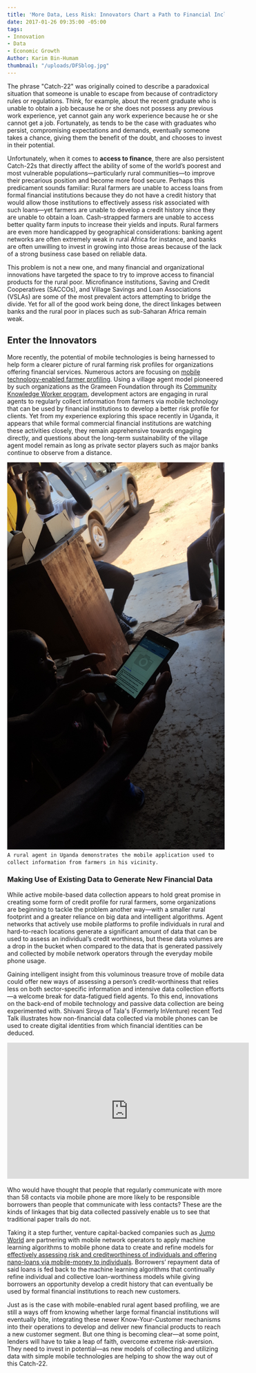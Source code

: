 ```yaml
---
title: 'More Data, Less Risk: Innovators Chart a Path to Financial Inclusion'
date: 2017-01-26 09:35:00 -05:00
tags:
- Innovation
- Data
- Economic Growth
Author: Karim Bin-Humam
thumbnail: "/uploads/DFSblog.jpg"
---
```


The phrase "Catch-22" was originally coined to describe a paradoxical situation that someone is unable to escape from because of contradictory rules or regulations. Think, for example, about the recent graduate who is unable to obtain a job because he or she does not possess any previous work experience, yet cannot gain any work experience because he or she cannot get a job. Fortunately, as tends to be the case with graduates who persist, compromising expectations and demands, eventually someone takes a chance, giving them the benefit of the doubt, and chooses to invest in their potential.

<!--more-->

Unfortunately, when it comes to **access to finance**, there are also persistent Catch-22s that directly affect the ability of some of the world’s poorest and most vulnerable populations—particularly rural communities—to improve their precarious position and become more food secure. Perhaps this predicament sounds familiar: Rural farmers are unable to access loans from formal financial institutions because they do not have a credit history that would allow those institutions to effectively assess risk associated with such loans—yet farmers are unable to develop a credit history since they are unable to obtain a loan. Cash-strapped farmers are unable to access better quality farm inputs to increase their yields and inputs. Rural farmers are even more handicapped by geographical considerations: banking agent networks are often extremely weak in rural Africa for instance, and banks are often unwilling to invest in growing into those areas because of the lack of a strong business case based on reliable data.

This problem is not a new one, and many financial and organizational innovations have targeted the space to try to improve access to financial products for the rural poor. Microfinance institutions, Saving and Credit Cooperatives (SACCOs), and Village Savings and Loan Associations (VSLAs) are some of the most prevalent actors attempting to bridge the divide. Yet for all of the good work being done, the direct linkages between banks and the rural poor in places such as sub-Saharan Africa remain weak.

## Enter the Innovators

More recently, the potential of mobile technologies is being harnessed to help form a clearer picture of rural farming risk profiles for organizations offering financial services. Numerous actors are focusing on [mobile technology-enabled farmer profiling](http://akorion.com/services/digital-profiling-service/). Using a village agent model pioneered by such organizations as the Grameen Foundation through its [Community Knowledge Worker program](http://www.grameenfoundation.org/resource/lessons-learned-2009-2014-community-knowledge-worker-uganda-program), development actors are engaging in rural agents to regularly collect information from farmers via mobile technology that can be used by financial institutions to develop a better risk profile for clients. Yet from my experience exploring this space recently in Uganda, it appears that while formal commercial financial institutions are watching these activities closely, they remain apprehensive towards engaging directly, and questions about the long-term sustainability of the village agent model remain as long as private sector players such as major banks continue to observe from a distance.

![DFSblog.jpg](/uploads/DFSblog.jpg)
`A rural agent in Uganda demonstrates the mobile application used to collect information from farmers in his vicinity.`

### Making Use of Existing Data to Generate New Financial Data

While active mobile-based data collection appears to hold great promise in creating some form of credit profile for rural farmers, some organizations are beginning to tackle the problem another way—with a smaller rural footprint and a greater reliance on big data and intelligent algorithms. Agent networks that actively use mobile platforms to profile individuals in rural and hard-to-reach locations generate a significant amount of data that can be used to assess an individual’s credit worthiness, but these data volumes are a drop in the bucket when compared to the data that is generated passively and collected by mobile network operators through the everyday mobile phone usage.

Gaining intelligent insight from this voluminous treasure trove of mobile data could offer new ways of assessing a person’s credit-worthiness that relies less on both sector-specific information and intensive data collection efforts—a welcome break for data-fatigued field agents. To this end, innovations on the back-end of mobile technology and passive data collection are being experimented with. Shivani Siroya of Tala's (Formerly InVenture) recent Ted Talk illustrates how non-financial data collected via mobile phones can be used to create digital identities from which financial identities can be deduced.

<iframe width="560" height="315" src="https://www.youtube.com/embed/kSR8G8mfp84" frameborder="0" allowfullscreen></iframe>

Who would have thought that people that regularly communicate with more than 58 contacts via mobile phone are more likely to be responsible borrowers than people that communicate with less contacts? These are the kinds of linkages that big data collected passively enable us to see that traditional paper trails do not.

Taking it a step further, venture capital-backed companies such as [Jumo World](https://www.jumo.world/) are partnering with mobile network operators to apply machine learning algorithms to mobile phone data to create and refine models for [effectively assessing risk and creditworthiness of individuals and offering nano-loans via mobile-money to individuals](http://www.cgap.org/blog/finding-%E2%80%9Cwin-win%E2%80%9D-digitally-delivered-consumer-credit). Borrowers’ repayment data of said loans is fed back to the machine learning algorithms that continually refine individual and collective loan-worthiness models while giving borrowers an opportunity develop a credit history that can eventually be used by formal financial institutions to reach new customers.

Just as is the case with mobile-enabled rural agent based profiling, we are still a ways off from knowing whether large formal financial institutions will eventually bite, integrating these newer Know-Your-Customer mechanisms into their operations to develop and deliver new financial products to reach a new customer segment. But one thing is becoming clear—at some point, lenders will have to take a leap of faith, overcome extreme risk-aversion. They need to invest in potential—as new models of collecting and utilizing data with simple mobile technologies are helping to show the way out of this Catch-22.